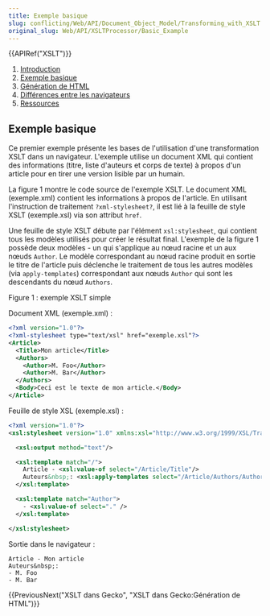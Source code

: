 ```yaml
---
title: Exemple basique
slug: conflicting/Web/API/Document_Object_Model/Transforming_with_XSLT
original_slug: Web/API/XSLTProcessor/Basic_Example
---
```


{{APIRef("XSLT")}}

1. [Introduction](/fr/docs/Web/API/XSLTProcessor)
2. [Exemple basique](/fr/docs/Web/API/XSLTProcessor/Basic_Example)
3. [Génération de HTML](/fr/docs/Web/API/XSLTProcessor/Generating_HTML)
4. [Différences entre les navigateurs](/fr/docs/XSLT_dans_Gecko/Différences_entre_les_navigateurs)
5. [Ressources](/fr/docs/XSLT_dans_Gecko/Ressources)

## Exemple basique

Ce premier exemple présente les bases de l'utilisation d'une transformation XSLT dans un navigateur. L'exemple utilise un document XML qui contient des informations (titre, liste d'auteurs et corps de texte) à propos d'un article pour en tirer une version lisible par un humain.

La figure 1 montre le code source de l'exemple XSLT. Le document XML (exemple.xml) contient les informations à propos de l'article. En utilisant l'instruction de traitement `?xml-stylesheet?`, il est lié à la feuille de style XSLT (exemple.xsl) via son attribut `href`.

Une feuille de style XSLT débute par l'élément `xsl:stylesheet`, qui contient tous les modèles utilisés pour créer le résultat final. L'exemple de la figure 1 possède deux modèles - un qui s'applique au nœud racine et un aux nœuds `Author`. Le modèle correspondant au nœud racine produit en sortie le titre de l'article puis déclenche le traitement de tous les autres modèles (via `apply-templates`) correspondant aux nœuds `Author` qui sont les descendants du nœud `Authors`.

Figure 1&nbsp;: exemple XSLT simple

Document XML (exemple.xml)&nbsp;:

```xml
<?xml version="1.0"?>
<?xml-stylesheet type="text/xsl" href="exemple.xsl"?>
<Article>
  <Title>Mon article</Title>
  <Authors>
    <Author>M. Foo</Author>
    <Author>M. Bar</Author>
  </Authors>
  <Body>Ceci est le texte de mon article.</Body>
</Article>
```

Feuille de style XSL (exemple.xsl)&nbsp;:

```xml
<?xml version="1.0"?>
<xsl:stylesheet version="1.0" xmlns:xsl="http://www.w3.org/1999/XSL/Transform">

  <xsl:output method="text"/>

  <xsl:template match="/">
    Article - <xsl:value-of select="/Article/Title"/>
    Auteurs&nbsp;: <xsl:apply-templates select="/Article/Authors/Author"/>
  </xsl:template>

  <xsl:template match="Author">
    - <xsl:value-of select="." />
  </xsl:template>

</xsl:stylesheet>
```

Sortie dans le navigateur&nbsp;:

```
Article - Mon article
Auteurs&nbsp;:
- M. Foo
- M. Bar
```

{{PreviousNext("XSLT dans Gecko", "XSLT dans Gecko:Génération de HTML")}}
